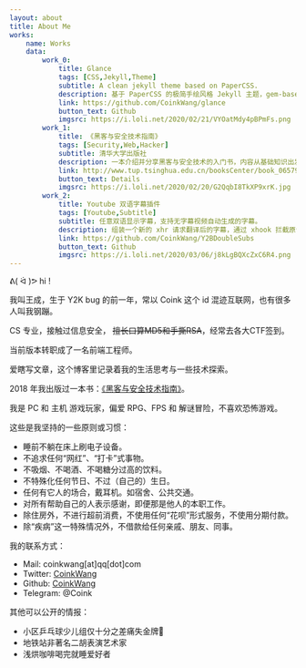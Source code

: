 ```yaml
---
layout: about
title: About Me
works: 
    name: Works
    data:
        work_0: 
            title: Glance
            tags: [CSS,Jekyll,Theme]
            subtitle: A clean jekyll theme based on PaperCSS.
            description: 基于 PaperCSS 的极简手绘风格 Jekyll 主题，gem-based 发布。
            link: https://github.com/CoinkWang/glance
            button_text: Github
            imgsrc: https://i.loli.net/2020/02/21/VYOatMdy4pBPmFs.png
        work_1: 
            title: 《黑客与安全技术指南》
            tags: [Security,Web,Hacker]
            subtitle: 清华大学出版社
            description: 一本介绍并分享黑客与安全技术的入门书，内容从基础知识出发，通过相关实例为读者剖析计算机安全领域的各种技巧。
            link: http://www.tup.tsinghua.edu.cn/booksCenter/book_06579101.html
            button_text: Details
            imgsrc: https://i.loli.net/2020/02/20/G2QqbI8TkXP9xrK.jpg
        work_2: 
            title: Youtube 双语字幕插件
            tags: [Youtube,Subtitle]
            subtitle: 任意双语显示字幕，支持无字幕视频自动生成的字幕。
            description: 组装一个新的 xhr 请求翻译后的字幕，通过 xhook 拦截原请求，将新请求（翻译文字）和原请求（源字幕）中的文字部分进行合并。
            link: https://github.com/CoinkWang/Y2BDoubleSubs
            button_text: Github
            imgsrc: https://i.loli.net/2020/03/06/j8kLgBQXcZxC6R4.png
---
```



 ᕕ( ᐛ )ᕗ hi !

我叫王成，生于 Y2K bug 的前一年，常以 Coink 这个 id 混迹互联网，也有很多人叫我钢蹦。

CS 专业，接触过信息安全， ~~擅长口算MD5和手撕RSA~~，经常去各大CTF签到。

当前版本转职成了一名前端工程师。

爱瞎写文章，这个博客里记录着我的生活思考与一些技术探索。

2018 年我出版过一本书：[《黑客与安全技术指南》](http://www.tup.tsinghua.edu.cn/booksCenter/book_06579101.html)。

我是 PC 和 主机 游戏玩家，偏爱 RPG、FPS 和 解谜冒险，不喜欢恐怖游戏。



这些是我坚持的一些原则或习惯：

- 睡前不躺在床上刷电子设备。
- 不追求任何“网红”、“打卡”式事物。
- 不吸烟、不喝酒、不喝糖分过高的饮料。
- 不特殊化任何节日、不过（自己的）生日。
- 任何有它人的场合，戴耳机。如宿舍、公共交通。
- 对所有帮助自己的人表示感谢，即便那是他人的本职工作。
- 除住房外，不进行超前消费，不使用任何“花呗”形式服务，不使用分期付款。
- 除“疾病”这一特殊情况外，不借款给任何亲戚、朋友、同事。

  

我的联系方式：
- Mail: coinkwang[at]qq[dot]com
- Twitter: [CoinkWang](https://twitter.com/CoinkWang)
- Github: [CoinkWang](https://github.com/CoinkWang)
- Telegram: @Coink



其他可以公开的情报：
 - 小区乒乓球少儿组仅十分之差痛失金牌🏅
 - 地铁站非著名二胡表演艺术家
 - 浅烘咖啡喝完就睡爱好者
